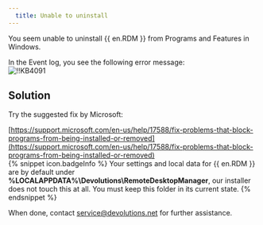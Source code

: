 ```yaml
---
  title: Unable to uninstall
---
```

You seem unable to uninstall {{ en.RDM }} from Programs and Features in Windows.  

In the Event log, you see the following error message:  
![!!KB4091](https://webdevolutions.azureedge.net/docs/en/kb/KB4091.png)
## Solution
Try the suggested fix by Microsoft:  

[https://support.microsoft.com/en-us/help/17588/fix-problems-that-block-programs-from-being-installed-or-removed](https://support.microsoft.com/en-us/help/17588/fix-problems-that-block-programs-from-being-installed-or-removed)  
{% snippet icon.badgeInfo %}
Your settings and local data for {{ en.RDM }} are by default under **%LOCALAPPDATA%\Devolutions\RemoteDesktopManager**, our installer does not touch this at all. You must keep this folder in its current state.
{% endsnippet %}  

When done, contact [service@devolutions.net](mailto:service@devolutions.net) for further assistance.
